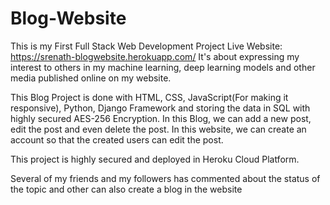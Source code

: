 # Blog-Website
This is my First Full Stack Web Development Project 
Live Website: https://srenath-blogwebsite.herokuapp.com/
It's about expressing my interest to others in my machine learning, deep learning models and other media published online on my website.

This Blog Project is done with HTML, CSS, JavaScript(For making it responsive), Python, Django Framework and storing the data in SQL with highly secured AES-256 Encryption. In this Blog, we can add a new post, edit the post and even delete the post. In this website, we can create an account so that the created users can edit the post.

This project is highly secured and deployed in Heroku Cloud Platform.

Several of my friends and my followers has commented about the status of the topic and other can also create a blog in the website
